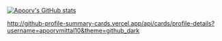 [![Apoorv's GitHub stats](https://github-readme-stats.vercel.app/api?username=apoorvmittal10)](https://github.com/anuraghazra/github-readme-stats)

<!--
**apoorvmittal10/apoorvmittal10** is a ✨ _special_ ✨ repository because its `README.md` (this file) appears on your GitHub profile.

Here are some ideas to get you started:

- 🔭 I’m currently working on ...
- 🌱 I’m currently learning ...
- 👯 I’m looking to collaborate on ...
- 🤔 I’m looking for help with ...
- 💬 Ask me about ...
- 📫 How to reach me: ...
- 😄 Pronouns: ...
- ⚡ Fun fact: ...
-->

http://github-profile-summary-cards.vercel.app/api/cards/profile-details?username=apoorvmittal10&theme=github_dark
